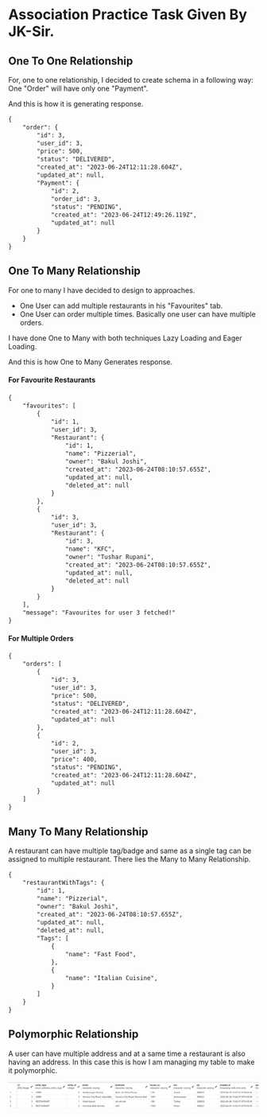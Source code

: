 # Association Practice Task Given By JK-Sir.

## One To One Relationship

For, one to one relationship, I decided to create schema in a following way:
One "Order" will have only one "Payment".

And this is how it is generating response.

```
{
    "order": {
        "id": 3,
        "user_id": 3,
        "price": 500,
        "status": "DELIVERED",
        "created_at": "2023-06-24T12:11:28.604Z",
        "updated_at": null,
        "Payment": {
            "id": 2,
            "order_id": 3,
            "status": "PENDING",
            "created_at": "2023-06-24T12:49:26.119Z",
            "updated_at": null
        }
    }
}
```

## One To Many Relationship

For one to many I have decided to design to approaches.

- One User can add multiple restaurants in his "Favourites" tab.
- One User can order multiple times. Basically one user can have multiple orders.

I have done One to Many with both techniques Lazy Loading and Eager Loading.

And this is how One to Many Generates response.

#### For Favourite Restaurants

```
{
    "favourites": [
        {
            "id": 1,
            "user_id": 3,
            "Restaurant": {
                "id": 1,
                "name": "Pizzerial",
                "owner": "Bakul Joshi",
                "created_at": "2023-06-24T08:10:57.655Z",
                "updated_at": null,
                "deleted_at": null
            }
        },
        {
            "id": 3,
            "user_id": 3,
            "Restaurant": {
                "id": 3,
                "name": "KFC",
                "owner": "Tushar Rupani",
                "created_at": "2023-06-24T08:10:57.655Z",
                "updated_at": null,
                "deleted_at": null
            }
        }
    ],
    "message": "Favourites for user 3 fetched!"
}
```

#### For Multiple Orders

```
{
    "orders": [
        {
            "id": 3,
            "user_id": 3,
            "price": 500,
            "status": "DELIVERED",
            "created_at": "2023-06-24T12:11:28.604Z",
            "updated_at": null
        },
        {
            "id": 2,
            "user_id": 3,
            "price": 400,
            "status": "PENDING",
            "created_at": "2023-06-24T12:11:28.604Z",
            "updated_at": null
        }
    ]
}
```

## Many To Many Relationship

A restaurant can have multiple tag/badge and same as a single tag can be assigned to multiple restaurant. There lies the Many to Many Relationship.

```
{
    "restaurantWithTags": {
        "id": 1,
        "name": "Pizzerial",
        "owner": "Bakul Joshi",
        "created_at": "2023-06-24T08:10:57.655Z",
        "updated_at": null,
        "deleted_at": null,
        "Tags": [
            {
                "name": "Fast Food",
            },
            {
                "name": "Italian Cuisine",
            }
        ]
    }
}
```

## Polymorphic Relationship

A user can have multiple address and at a same time a restaurant is also having an address. In this case this is how I am managing my table to make it polymorphic.

![Polymorphic Image](image.png)
